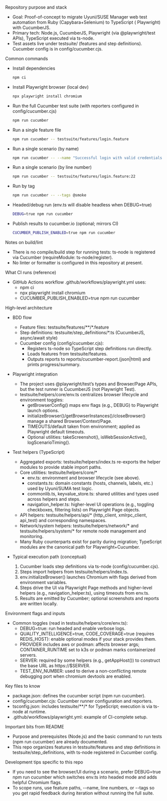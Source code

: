 Repository purpose and stack

- Goal: Proof-of-concept to migrate Uyuni/SUSE Manager web test automation from Ruby (Capybara+Selenium) to TypeScript (
  Playwright) with CucumberJS.
- Primary tech: Node.js, CucumberJS, Playwright (via @playwright/test APIs), TypeScript executed via ts-node.
- Test assets live under testsuite/ (features and step definitions). Cucumber config is in config/cucumber.cjs.

Common commands

- Install dependencies
  ```sh path=null start=null
  npm ci
  ```
- Install Playwright browser (local dev)
  ```sh path=null start=null
  npx playwright install chromium
  ```
- Run the full Cucumber test suite (with reporters configured in config/cucumber.cjs)
  ```sh path=null start=null
  npm run cucumber
  ```
- Run a single feature file
  ```sh path=null start=null
  npm run cucumber -- testsuite/features/login.feature
  ```
- Run a single scenario (by name)
  ```sh path=null start=null
  npm run cucumber -- --name "Successful login with valid credentials"
  ```
- Run a single scenario (by line number)
  ```sh path=null start=null
  npm run cucumber -- testsuite/features/login.feature:22
  ```
- Run by tag
  ```sh path=null start=null
  npm run cucumber -- --tags @smoke
  ```
- Headed/debug run (env.ts will disable headless when DEBUG=true)
  ```sh path=null start=null
  DEBUG=true npm run cucumber
  ```
- Publish results to cucumber.io (optional; mirrors CI)
  ```sh path=null start=null
  CUCUMBER_PUBLISH_ENABLED=true npm run cucumber
  ```

Notes on build/lint

- There is no compile/build step for running tests: ts-node is registered via Cucumber (requireModule:
  ts-node/register).
- No linter or formatter is configured in this repository at present.

What CI runs (reference)

- GitHub Actions workflow .github/workflows/playwright.yml uses:
    - npm ci
    - npx playwright install chromium
    - CUCUMBER_PUBLISH_ENABLED=true npm run cucumber

High-level architecture

- BDD flow
    - Feature files: testsuite/features/**/*.feature
    - Step definitions: testsuite/step_definitions/*.ts (CucumberJS, async/await style)
    - Cucumber config (config/cucumber.cjs):
        - Registers ts-node so TypeScript step definitions run directly.
        - Loads features from testsuite/features.
        - Outputs reports to reports/cucumber-report.(json|html) and prints progress/summary.

- Playwright integration
    - The project uses @playwright/test’s types and Browser/Page APIs, but the test runner is CucumberJS (not Playwright
      Test).
    - testsuite/helpers/core/env.ts centralizes browser lifecycle and environment toggles:
        - getBrowserConfig() maps env flags (e.g., DEBUG) to Playwright launch options.
        - initializeBrowser()/getBrowserInstances()/closeBrowser() manage a shared Browser/Context/Page.
        - TIMEOUTS/default taken from environment; applied as Playwright default timeouts.
        - Optional utilities: takeScreenshot(), isWebSessionActive(), logScenarioTiming().

- Test helpers (TypeScript)
    - Aggregated exports: testsuite/helpers/index.ts re-exports the helper modules to provide stable import paths.
    - Core utilities: testsuite/helpers/core/*
        - env.ts: environment and browser lifecycle (see above).
        - constants.ts: domain constants (hosts, channels, labels, etc.) used by Uyuni/SUMA test logic.
        - commonlib.ts, keyvalue_store.ts: shared utilities and types used across helpers and steps.
        - navigation_helper.ts: higher-level UI operations (e.g., toggling checkboxes, filtering lists) on Playwright
          Page objects.
    - API helpers: testsuite/helpers/api/* (http_client, xmlrpc_client, api_test) and corresponding namespaces.
    - Network/system helpers: testsuite/helpers/network/* and testsuite/helpers/system/* for remote node management and
      monitoring.
    - Many Ruby counterparts exist for parity during migration; TypeScript modules are the canonical path for
      Playwright+Cucumber.

- Typical execution path (conceptual)
    1) Cucumber loads step definitions via ts-node (config/cucumber.cjs).
    2) Steps import helpers from testsuite/helpers/index.ts.
    3) env.initializeBrowser() launches Chromium with flags derived from environment variables.
    4) Steps drive the UI via Playwright Page methods and higher-level helpers (e.g., navigation_helper.ts), using
       timeouts from env.ts.
    5) Results are emitted by Cucumber; optional screenshots and reports are written locally.

Environment flags and inputs

- Common toggles (read in testsuite/helpers/core/env.ts):
    - DEBUG=true: run headed and enable verbose logs.
    - QUALITY_INTELLIGENCE=true, CODE_COVERAGE=true (requires REDIS_HOST): enable optional modes if your stack provides
      them.
    - PROVIDER includes aws or podman: affects browser args; CONTAINER_RUNTIME set to k3s or podman marks containerized
      servers.
    - SERVER: required by some helpers (e.g., getAppHost()) to construct the base URL as https://$SERVER.
    - TEST_ENV_NUMBER: used to derive a non-conflicting remote debugging port when chromium devtools are enabled.

Key files to know

- package.json: defines the cucumber script (npm run cucumber).
- config/cucumber.cjs: Cucumber runner configuration and reporters.
- tsconfig.json: includes testsuite/**/* for TypeScript; execution is via ts-node at runtime.
- .github/workflows/playwright.yml: example of CI-complete setup.

Important bits from README

- Purpose and prerequisites (Node.js) and the basic command to run tests (npm run cucumber) are already documented.
- This repo organizes features in testsuite/features and step definitions in testsuite/step_definitions, with ts-node
  registered in Cucumber config.

Development tips specific to this repo

- If you need to see the browser/UI during a scenario, prefer DEBUG=true npm run cucumber which switches env.ts into
  headed mode and adds helpful Chromium flags.
- To scope runs, use feature paths, --name, line numbers, or --tags so you get rapid feedback during iteration without
  running the full suite.
